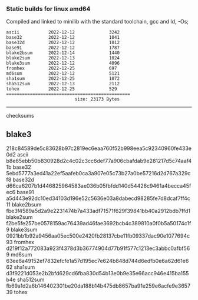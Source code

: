 ### Static builds for linux amd64

Compiled and linked to minilib with the standard toolchain, gcc and ld,  -Os;


```
ascii           2022-12-12             3242
base32          2022-12-12             1041
base32d         2022-12-12             1012
base91          2022-12-12             1787
blake2bsum      2022-12-14             1440
blake2sum       2022-12-13             1024
blake3sum       2022-12-12             4096
fromhex         2022-12-25             697
md6sum          2022-12-12             5121
sha1sum         2022-12-25             1072
sha512sum       2022-12-13             2112
tohex           2022-12-25             529
===============================================
                          size: 23173 Bytes
```

-----------
 checksums


 blake3 
--------

218c84589de5c83628b97c2819ec6eaa760f52b998eea5c92340960fe433e0d2   ascii
b8e65ebb50b830928d2c4c02c3cc6def77a906cbafdab9e281217d5c74aaf41b   base32
5ebd5777a3ed41a22ef5aafeb0ca3a907e05c73b27a0be57216d2d767a329cf8   base32d
d66ca6207b1d446825964583ae036b05fbfdd140d54426c9461a4becca45fec6   base91
a5d443e92dc10ed34103d196e52c5636e03a8dabecd98285fe7d8dcaf7ff4c11   blake2bsum
fbe3f4589a5d2a9e2231474b7a433adf71571f629f39841bb40a2912bdb7ffd1   blake2sum
f2be5fe257be0578159ac76439ad46fae3692bcb4c389810a0f0b5a50174c1f9   blake3sum
0921bb1b92a9456aa05ec500e2420fb28137cbe11fb09337dac90e1077694c93   fromhex
d219f12a772083a923f4378d3b36774904d77b91f577c1213ec3abbc0afbf569   md6sum
63ee8a49152ef7832efcfe1a57d195ec7e624b848d744d6edfb0e6a62d61e662   sha1sum
d3f9221d053e2b2bfd629cd6fba830d54b13e0b9e35e66acc946e415ba155b4e   sha512sum
fb69a1d2a6b146402301be20da188b14b475db8657ba91e259e6acfe9e365739   tohex
